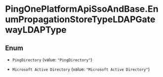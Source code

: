 # PingOnePlatformApiSsoAndBase.EnumPropagationStoreTypeLDAPGatewayLDAPType

## Enum


* `PingDirectory` (value: `"PingDirectory"`)

* `Microsoft Active Directory` (value: `"Microsoft Active Directory"`)


